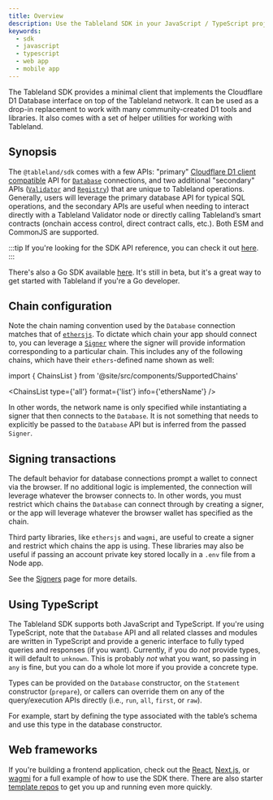 ```yaml
---
title: Overview
description: Use the Tableland SDK in your JavaScript / TypeScript projects, with full Cloudflare D1 client compatibility.
keywords:
  - sdk
  - javascript
  - typescript
  - web app
  - mobile app
---
```


The Tableland SDK provides a minimal client that implements the Cloudflare D1 Database interface on top of the Tableland network. It can be used as a drop-in replacement to work with many community-created D1 tools and libraries. It also comes with a set of helper utilities for working with Tableland.

## Synopsis

The `@tableland/sdk` comes with a few APIs: "primary" [Cloudflare D1 client compatible](https://developers.cloudflare.com/d1/platform/client-api/) API for [`Database`](/sdk/database) connections, and two additional "secondary" APIs ([`Validator`](/sdk/validator) and [`Registry`](/sdk/registry)) that are unique to Tableland operations. Generally, users will leverage the primary database API for typical SQL operations, and the secondary APIs are useful when needing to interact directly with a Tableland Validator node or directly calling Tableland’s smart contracts (onchain access control, direct contract calls, etc.). Both ESM and CommonJS are supported.

:::tip
If you're looking for the SDK API reference, you can check it out [here](/api/sdk/modules).
:::

There's also a Go SDK available [here](https://github.com/tablelandnetwork/go-tableland/tree/main/pkg/client/v1). It's still in beta, but it's a great way to get started with Tableland if you're a Go developer.

## Chain configuration

Note the chain naming convention used by the `Database` connection matches that of [`ethersjs`](https://github.com/ethers-io/ethers.js/). To dictate which chain your app should connect to, you can leverage a [`Signer`](https://docs.ethers.org/v5/api/signer/) where the signer will provide information corresponding to a particular chain. This includes any of the following chains, which have their `ethers`-defined name shown as well:

import { ChainsList } from '@site/src/components/SupportedChains'

<ChainsList type={'all'} format={'list'} info={'ethersName'} />

In other words, the network name is only specified while instantiating a signer that then connects to the `Database`. It is not something that needs to explicitly be passed to the `Database` API but is inferred from the passed `Signer`.

## Signing transactions

The default behavior for database connections prompt a wallet to connect via the browser. If no additional logic is implemented, the connection will leverage whatever the browser connects to. In other words, you must restrict which chains the `Database` can connect through by creating a signer, or the app will leverage whatever the browser wallet has specified as the chain.

Third party libraries, like `ethersjs` and `wagmi`, are useful to create a signer and restrict which chains the app is using. These libraries may also be useful if passing an account private key stored locally in a `.env` file from a Node app.

See the [Signers](/sdk/database/signers) page for more details.

## Using TypeScript

The Tableland SDK supports both JavaScript and TypeScript. If you're using TypeScript, note that the `Database` API and all related classes and modules are written in TypeScript and provide a generic interface to fully typed queries and responses (if you want). Currently, if you do _not_ provide types, it will default to `unknown`. This is probably _not_ what you want, so passing in `any` is fine, but you can do a whole lot more if you provide a concrete type.

Types can be provided on the `Database` constructor, on the `Statement` constructor (`prepare`), or callers can override them on any of the query/execution APIs directly (i.e., `run`, `all`, `first`, or `raw`).

For example, start by defining the type associated with the table’s schema and use this type in the database constructor.

## Web frameworks

If you're building a frontend application, check out the [React](/playbooks/frameworks/reactjs), [Next.js](/playbooks/frameworks/nextjs), or [wagmi](/playbooks/frameworks/wagmi) for a full example of how to use the SDK there. There are also starter [template repos](/quickstarts/templates) to get you up and running even more quickly.

